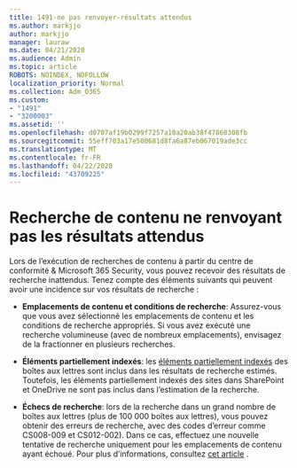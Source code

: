 ```yaml
---
title: 1491-ne pas renvoyer-résultats attendus
ms.author: markjjo
author: markjjo
manager: lauraw
ms.date: 04/21/2020
ms.audience: Admin
ms.topic: article
ROBOTS: NOINDEX, NOFOLLOW
localization_priority: Normal
ms.collection: Adm_O365
ms.custom:
- "1491"
- "3200003"
ms.assetid: ''
ms.openlocfilehash: d0707af19b0299f7257a10a20ab38f47860308fb
ms.sourcegitcommit: 55eff703a17e500681d8fa6a87eb067019ade3cc
ms.translationtype: MT
ms.contentlocale: fr-FR
ms.lasthandoff: 04/22/2020
ms.locfileid: "43709225"
---
```

# <a name="content-search-not-returning-expected-results"></a>Recherche de contenu ne renvoyant pas les résultats attendus

Lors de l’exécution de recherches de contenu à partir du centre de conformité & Microsoft 365 Security, vous pouvez recevoir des résultats de recherche inattendus. Tenez compte des éléments suivants qui peuvent avoir une incidence sur vos résultats de recherche :

- **Emplacements de contenu et conditions de recherche**: Assurez-vous que vous avez sélectionné les emplacements de contenu et les conditions de recherche appropriés. Si vous avez exécuté une recherche volumineuse (avec de nombreux emplacements), envisagez de la fractionner en plusieurs recherches.

- **Éléments partiellement indexés**: les [éléments partiellement indexés](https://docs.microsoft.com/office365/securitycompliance/partially-indexed-items-in-content-search) des boîtes aux lettres sont inclus dans les résultats de recherche estimés. Toutefois, les éléments partiellement indexés des sites dans SharePoint et OneDrive ne sont pas inclus dans l’estimation de la recherche.

- **Échecs de recherche**: lors de la recherche dans un grand nombre de boîtes aux lettres (plus de 100 000 boîtes aux lettres), vous pouvez obtenir des erreurs de recherche, avec des codes d’erreur comme CS008-009 et CS012-002). Dans ce cas, effectuez une nouvelle tentative de recherche uniquement pour les emplacements de contenu ayant échoué. Pour plus d’informations, consultez [cet article](https://docs.microsoft.com/office365/securitycompliance/retry-failed-content-search) .
